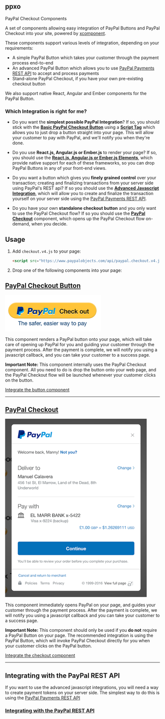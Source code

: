 ppxo
----

PayPal Checkout Components

A set of components allowing easy integration of PayPal Buttons and PayPal Checkout into your site, powered by
[xcomponent](https://github.com/krakenjs/xcomponent).

These components support various levels of integration, depending on your requirements:

- A simple PayPal Button which takes your customer through the payment process end-to-end
- An advanced PayPal Button which allows you to use [PayPal Payments REST API](https://developer.paypal.com/docs/api/payments/) to accept and process payments
- Stand-alone PayPal Checkout, if you have your own pre-existing checkout button

We also support native React, Angular and Ember components for the PayPal Button.

### Which Integration is right for me?

- Do you want the **simplest possible PayPal Integration**? If so, you should stick with the [**Basic PayPal Checkout Button**](./docs/button.md#basic-integration)
  using a [**Script Tag**](./docs/button.md#script-tag) which allows you to just drop a button straight into your page. This will allow your customer
  to pay with PayPal, and we'll notify you when they're done.

- Do you use **React.js, Angular.js or Ember.js** to render your page? If so, you should use the [**React.js, Angular.js or Ember.js Elements**](./docs/button.md#reactjs-element),
  which provide native support for each of these frameworks, so you can drop PayPal Buttons in any of your front-end views.

- Do you want a button which gives you **finely grained control** over your transaction; creating and finalizing transactions from your server
  side using PayPal's REST api? If so you should use the [**Advanced Javascript Integration**](./docs/button.md#advanced-integration), which will allow you to create
  and finalize the transaction yourself on your server side using the [PayPal Payments REST API](https://developer.paypal.com/docs/api/payments/).

- Do you have your own **standalone checkout button** and you only want to use the PayPal Checkout flow? If so you
  should use the [**PayPal Checkout**](./docs/checkout.md) component, which opens up the PayPal Checkout flow on-demand, when you decide.

## Usage

1. Add `checkout.v4.js` to your page:

   ```html
   <script src="https://www.paypalobjects.com/api/paypal.checkout.v4.js"></script>
   ```

2. Drop one of the following components into your page:

## [PayPal Checkout Button](./docs/button.md)

[![PayPal Button](./docs/button.png)](./docs/button.md)

This component renders a PayPal button onto your page, which will take care of opening up PayPal for you and guiding
your customer through the payment process. After the payment is complete, we will notify you using a javascript callback,
and you can take your customer to a success page.

**Important Note:** This component internally uses the PayPal Checkout component. All you need to do is drop the button
onto your web page, and the PayPal Checkout flow will be launched whenever your customer clicks on the button.

[Integrate the button component](./docs/button.md)

-----

## [PayPal Checkout](./docs/checkout.md)

[![PayPal Checkout](./docs/checkout.png)](./docs/checkout.md)

This component immediately opens PayPal on your page, and guides your customer through the payment process. After the
payment is complete, we will notify you using a javascript callback and you can take your customer to a success page.

**Important Note:** This component should only be used if you **do not** require a PayPal Button on your page. The recommended
integration is using the PayPal Button, which will invoke PayPal Checkout directly for you when your customer clicks on the PayPal button.

[Integrate the checkout component](./docs/checkout.md)

-----

## Integrating with the PayPal REST API

If you want to use the advanced javascript integrations, you will need a way to create payment tokens on your
server side. The simplest way to do this is using the [PayPal Payments REST API](https://developer.paypal.com/docs/api/payments/)

### [Integrating with the PayPal REST API](./docs/paypal-rest-api.md)
